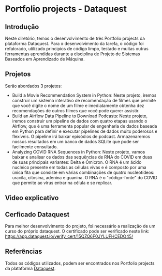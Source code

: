 # Portfolio projects - Dataquest

## Introdução

Neste diretório, temos o desenvolvimento de três Portfolio projects da plataforma Dataquest. Para o desenvolvimento da tarefa, o código foi refatorado, utilizado principios de código limpo, testado e muitas outras ferramentas aprendidas durante a disciplina de Projeto de Sistemas Baseados em Aprendizado de Máquina.

## Projetos
Serão abordados 3 projetos:
* Build a Movie Recommendation System in Python: Neste projeto, iremos construir um sistema interativo de recomendação de filmes que permite que você digite o nome de um filme e imediatamente obtenha dez recomendações de outros filmes que você pode querer assistir. 
* Build an Airflow Data Pipeline to Download Podcasts: Neste projeto, iremos construir um pipeline de dados com quatro etapas usando o Airflow, que é uma ferramenta popular de engenharia de dados baseada em Python para definir e executar pipelines de dados muito poderosos e flexíveis. O pipeline irá baixar episódios de podcast. Armazenaremos nossos resultados em um banco de dados SQLite que pode ser facilmente consultado.
* Analyzing COVID RNA Sequences in Python: Neste projeto, vamos baixar e analisar os dados das sequências de RNA do COVID em duas de suas principais variantes: Delta e Ômicron. O RNA é um ácido nucleico presente em todas as células vivas e é composto por uma única fita que consiste em várias combinações de quatro nucleotídeos: uracila, citosina, adenina e guanina. O RNA é o "código-fonte" do COVID que permite ao vírus entrar na célula e se replicar.

## Video explicativo

## Cerficado Dataquest
Para melhor desenvolvimento do projeto, foi necessário a realização de um curso do próprio dataquest. O certificado pode ser verificado neste link: https://app.dataquest.io/verify_cert/15QZQ6F0JYLUFHCEDO45/ 


## Referências
Todos os códigos utilizados, podem ser encontrados nos Portfolio projects da plataforma [Dataquest](https://app.dataquest.io/).
